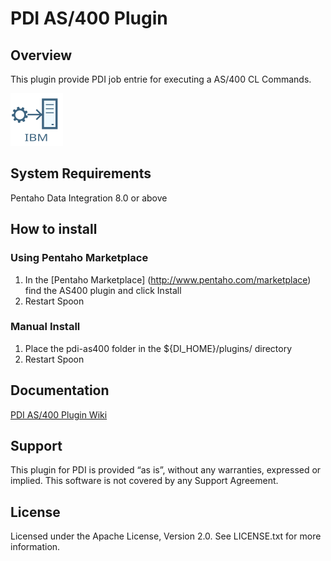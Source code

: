 # PDI AS/400 Plugin #

## Overview

This plugin provide PDI job entrie for executing a AS/400 CL Commands.

![Image](https://github.com/nadment/pdi-as400/blob/master/core/src/main/resources/as400command.svg)

## System Requirements

Pentaho Data Integration 8.0 or above

## How to install #

### Using Pentaho Marketplace

1. In the [Pentaho Marketplace] (http://www.pentaho.com/marketplace) find the AS400 plugin and click Install
2. Restart Spoon

### Manual Install

1. Place the pdi-as400 folder in the ${DI\_HOME}/plugins/ directory
2. Restart Spoon

## Documentation

[PDI AS/400 Plugin Wiki](https://github.com/nadment/pdi-as400/wiki)

## Support

This plugin for PDI is provided “as is”, without any warranties, expressed or implied. This software is not covered by any Support Agreement.

## License

Licensed under the Apache License, Version 2.0. See LICENSE.txt for more information.


